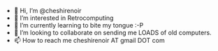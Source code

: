 - 👋 Hi, I’m @cheshirenoir
- 👀 I’m interested in Retrocomputing
- 🌱 I’m currently learning to bite my tongue :-P
- 💞️ I’m looking to collaborate on sending me LOADS of old computers.
- 📫 How to reach me cheshirenoir AT gmail DOT com

<!---
cheshirenoir/cheshirenoir is a ✨ special ✨ repository because its `README.md` (this file) appears on your GitHub profile.
You can click the Preview link to take a look at your changes.
--->
